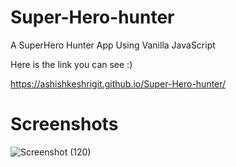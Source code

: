 # Super-Hero-hunter
 A SuperHero Hunter App Using Vanilla JavaScript 

 Here is the link you can see :)
 
   https://ashishkeshrigit.github.io/Super-Hero-hunter/
   
   
# Screenshots

![Screenshot (120)](https://user-images.githubusercontent.com/122431023/217737506-527b7164-694a-435c-b256-5d8a93ee7fed.png)
